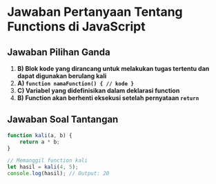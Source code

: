 
# Jawaban Pertanyaan Tentang Functions di JavaScript

## Jawaban Pilihan Ganda

1. **B) Blok kode yang dirancang untuk melakukan tugas tertentu dan dapat digunakan berulang kali**
2. **A) `function namaFunction() { // kode }`**
3. **C) Variabel yang didefinisikan dalam deklarasi function**
4. **B) Function akan berhenti eksekusi setelah pernyataan `return`**

## Jawaban Soal Tantangan

```javascript
function kali(a, b) {
    return a * b;
}

// Memanggil function kali
let hasil = kali(4, 5);
console.log(hasil); // Output: 20
```

